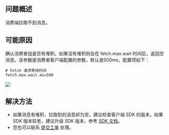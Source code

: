 ## 问题概述
消费端拉取不到消息。

## 可能原因
确认消费者组是否有堆积。如果没有堆积则会在 fetch.max.wait 时间后，返回空消息。该参数是消费者客户端配置的参数，默认是500ms，配置项如下：
```
# Fetch 请求等待时间
fetch.max.wait.ms=500
```

![](https://qcloudimg.tencent-cloud.cn/raw/eb6f5565a35eff67ee44e7b64104be98.png)

## 解决方法
- 如果消息有堆积，拉取到的消息却为空，建议检查客户端 SDK 的版本，如果 SDK 版本较老，建议升级 SDK 版本，参考 [SDK 文档](https://intl.cloud.tencent.com/document/product/597/41028)。
- 您也可以联系 [提交工单](https://console.intl.cloud.tencent.com/workorder/category) 处理。





